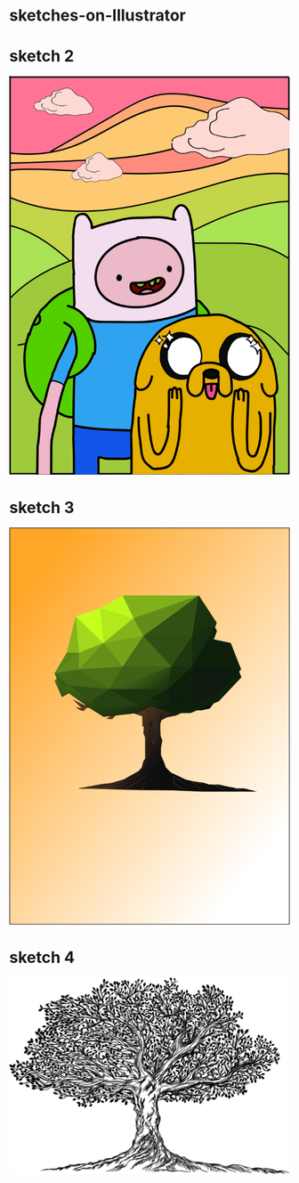# sketches-on-Illustrator



# sketch 2


![](preview2.jpg)


# sketch 3


![](preview3.jpg)


# sketch 4


![](preview4.jpg)
